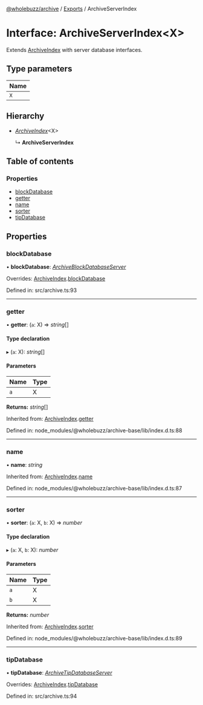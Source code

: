 [@wholebuzz/archive](../README.md) / [Exports](../modules.md) / ArchiveServerIndex

# Interface: ArchiveServerIndex<X\>

Extends [ArchiveIndex](archiveindex.md) with server database interfaces.

## Type parameters

| Name |
| :------ |
| `X` |

## Hierarchy

- [*ArchiveIndex*](archiveindex.md)<X\>

  ↳ **ArchiveServerIndex**

## Table of contents

### Properties

- [blockDatabase](archiveserverindex.md#blockdatabase)
- [getter](archiveserverindex.md#getter)
- [name](archiveserverindex.md#name)
- [sorter](archiveserverindex.md#sorter)
- [tipDatabase](archiveserverindex.md#tipdatabase)

## Properties

### blockDatabase

• **blockDatabase**: [*ArchiveBlockDatabaseServer*](../classes/archiveblockdatabaseserver.md)

Overrides: [ArchiveIndex](archiveindex.md).[blockDatabase](archiveindex.md#blockdatabase)

Defined in: src/archive.ts:93

___

### getter

• **getter**: (`a`: X) => *string*[]

#### Type declaration

▸ (`a`: X): *string*[]

#### Parameters

| Name | Type |
| :------ | :------ |
| `a` | X |

**Returns:** *string*[]

Inherited from: [ArchiveIndex](archiveindex.md).[getter](archiveindex.md#getter)

Defined in: node_modules/@wholebuzz/archive-base/lib/index.d.ts:88

___

### name

• **name**: *string*

Inherited from: [ArchiveIndex](archiveindex.md).[name](archiveindex.md#name)

Defined in: node_modules/@wholebuzz/archive-base/lib/index.d.ts:87

___

### sorter

• **sorter**: (`a`: X, `b`: X) => *number*

#### Type declaration

▸ (`a`: X, `b`: X): *number*

#### Parameters

| Name | Type |
| :------ | :------ |
| `a` | X |
| `b` | X |

**Returns:** *number*

Inherited from: [ArchiveIndex](archiveindex.md).[sorter](archiveindex.md#sorter)

Defined in: node_modules/@wholebuzz/archive-base/lib/index.d.ts:89

___

### tipDatabase

• **tipDatabase**: [*ArchiveTipDatabaseServer*](../classes/archivetipdatabaseserver.md)

Overrides: [ArchiveIndex](archiveindex.md).[tipDatabase](archiveindex.md#tipdatabase)

Defined in: src/archive.ts:94
